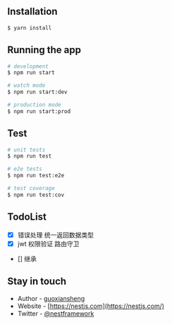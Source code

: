 ## Installation

```bash
$ yarn install
```

## Running the app

```bash
# development
$ npm run start

# watch mode
$ npm run start:dev

# production mode
$ npm run start:prod
```

## Test

```bash
# unit tests
$ npm run test

# e2e tests
$ npm run test:e2e

# test coverage
$ npm run test:cov
```

## TodoList

- [x] 错误处理 统一返回数据类型
- [x] jwt 权限验证 路由守卫
- [] 继承

## Stay in touch

- Author - [guoxiansheng](https://github.com/guoxiangwen/nest-app)
- Website - [https://nestjs.com](https://nestjs.com/)
- Twitter - [@nestframework](https://twitter.com/nestframework)
